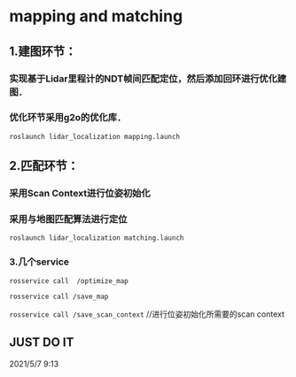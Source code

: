 # mapping and matching

## 1.建图环节：

### 实现基于Lidar里程计的NDT帧间匹配定位，然后添加回环进行优化建图．

### 优化环节采用g2o的优化库．

`roslaunch lidar_localization mapping.launch`

## 2.匹配环节：

### 采用Scan Context进行位姿初始化

### 采用与地图匹配算法进行定位

`roslaunch lidar_localization matching.launch`

### 3.几个service

`rosservice call  /optimize_map`

`rosservice call /save_map`

`rosservice call /save_scan_context`      //进行位姿初始化所需要的scan context



## JUST DO IT

2021/5/7  9:13

